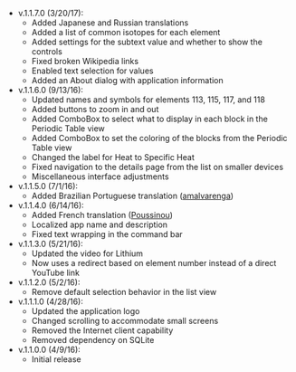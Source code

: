 ﻿- v.1.1.7.0 (3/20/17):
   * Added Japanese and Russian translations
   * Added a list of common isotopes for each element
   * Added settings for the subtext value and whether to show the controls
   * Fixed broken Wikipedia links
   * Enabled text selection for values
   * Added an About dialog with application information
- v.1.1.6.0 (9/13/16):
   * Updated names and symbols for elements 113, 115, 117, and 118
   * Added buttons to zoom in and out
   * Added ComboBox to select what to display in each block in the Periodic Table view
   * Added ComboBox to set the coloring of the blocks from the Periodic Table view
   * Changed the label for Heat to Specific Heat
   * Fixed navigation to the details page from the list on smaller devices
   * Miscellaneous interface adjustments
- v.1.1.5.0 (7/1/16):
   * Added Brazilian Portuguese translation ([amalvarenga](https://github.com/amalvarenga))
- v.1.1.4.0 (6/14/16):
   * Added French translation ([Poussinou](https://github.com/Poussinou))
   * Localized app name and description
   * Fixed text wrapping in the command bar
- v.1.1.3.0 (5/21/16):
   * Updated the video for Lithium
   * Now uses a redirect based on element number instead of a direct YouTube link
- v.1.1.2.0 (5/2/16):
   * Remove default selection behavior in the list view
- v.1.1.1.0 (4/28/16):
   * Updated the application logo
   * Changed scrolling to accommodate small screens
   * Removed the Internet client capability
   * Removed dependency on SQLite
- v.1.1.0.0 (4/9/16):
   * Initial release